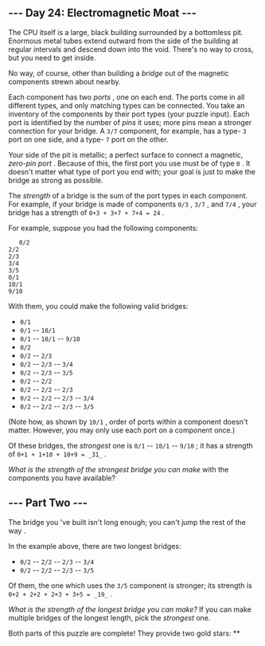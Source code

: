 ##  \--- Day 24: Electromagnetic Moat ---

The CPU itself is a large, black building surrounded by a bottomless pit.
Enormous metal tubes extend outward from the side of the building at regular
intervals and descend down into the void. There's no way to cross, but you
need to get inside.

No way, of course, other than building a _bridge_ out of the magnetic
components strewn about nearby.

Each component has two _ports_ , one on each end. The ports come in all
different types, and only matching types can be connected. You take an
inventory of the components by their port types (your puzzle input). Each port
is identified by the number of _pins_ it uses; more pins mean a stronger
connection for your bridge. A ` 3/7 ` component, for example, has a type- ` 3
` port on one side, and a type- ` 7 ` port on the other.

Your side of the pit is metallic; a perfect surface to connect a magnetic,
_zero-pin port_ . Because of this, the first port you use must be of type ` 0
` . It doesn't matter what type of port you end with; your goal is just to
make the bridge as strong as possible.

The _strength_ of a bridge is the sum of the port types in each component. For
example, if your bridge is made of components ` 0/3 ` , ` 3/7 ` , and ` 7/4 `
, your bridge has a strength of ` 0+3 + 3+7 + 7+4 = 24 ` .

For example, suppose you had the following components:

    
    
      
       0/2
    2/2
    2/3
    3/4
    3/5
    0/1
    10/1
    9/10
      
     

With them, you could make the following valid bridges:

  * ` 0/1 `
  * ` 0/1 ` \-- ` 10/1 `
  * ` 0/1 ` \-- ` 10/1 ` \-- ` 9/10 `
  * ` 0/2 `
  * ` 0/2 ` \-- ` 2/3 `
  * ` 0/2 ` \-- ` 2/3 ` \-- ` 3/4 `
  * ` 0/2 ` \-- ` 2/3 ` \-- ` 3/5 `
  * ` 0/2 ` \-- ` 2/2 `
  * ` 0/2 ` \-- ` 2/2 ` \-- ` 2/3 `
  * ` 0/2 ` \-- ` 2/2 ` \-- ` 2/3 ` \-- ` 3/4 `
  * ` 0/2 ` \-- ` 2/2 ` \-- ` 2/3 ` \-- ` 3/5 `

(Note how, as shown by ` 10/1 ` , order of ports within a component doesn't
matter. However, you may only use each port on a component once.)

Of these bridges, the _strongest_ one is ` 0/1 ` \-- ` 10/1 ` \-- ` 9/10 ` ;
it has a strength of ` 0+1 + 1+10 + 10+9 = _31_ ` .

_What is the strength of the strongest bridge you can make_ with the
components you have available?

##  \--- Part Two ---

The bridge you 've built isn't long enough; you can't  jump the rest of the
way  .

In the example above, there are two longest bridges:

  * ` 0/2 ` \-- ` 2/2 ` \-- ` 2/3 ` \-- ` 3/4 `
  * ` 0/2 ` \-- ` 2/2 ` \-- ` 2/3 ` \-- ` 3/5 `

Of them, the one which uses the ` 3/5 ` component is stronger; its strength is
` 0+2 + 2+2 + 2+3 + 3+5 = _19_ ` .

_What is the strength of the longest bridge you can make?_ If you can make
multiple bridges of the longest length, pick the _strongest_ one.

Both parts of this puzzle are complete! They provide two gold stars: **


